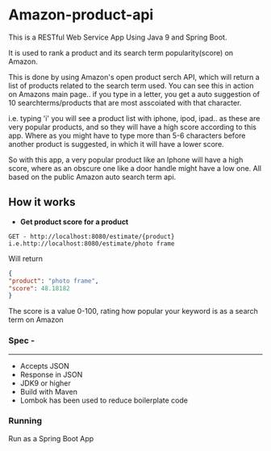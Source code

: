 # Amazon-product-api

This is a RESTful Web Service App Using Java 9 and Spring Boot. 

It is used to rank a product and its search term popularity(score) on Amazon. 

This is done by using Amazon's open product serch API, which will return a list of products related to the search term used. You can see this in action on Amazons main page.. if you type in a letter, you get a auto suggestion of 10 searchterms/products that are most asscoiated with that character. 

i.e. typing 'i' you will see a product list with iphone, ipod, ipad.. as these are very popular products, and so they will have a high score according to this app.
Where as you might have to type more than 5-6 characters before another product is suggested, in which it will have a lower score.

So with this app, a very popular product like an Iphone will have a high score, where as an obscure one like a door handle might have a low one. All based on the public Amazon auto search term api. 


How it works 
------
 * **Get product score for a product**

```
GET - http://localhost:8080/estimate/{product} i.e.http://localhost:8080/estimate/photo frame
```
Will return

```JSON
{
"product": "photo frame",
"score": 48.18182
}
```

The score is a value 0-100, rating how popular your keyword is as a search term on Amazon

### Spec -
------
* Accepts JSON 
* Response in JSON 
* JDK9 or higher
* Build with Maven
* Lombok has been used to reduce boilerplate code

### Running
Run as a Spring Boot App
